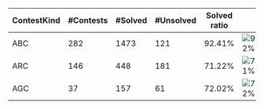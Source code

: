 | ContestKind | #Contests | #Solved | #Unsolved | Solved ratio | |
| - | - | - | - | - | - |
| ABC | 282 | 1473 | 121 | 92.41% | ![92%](https://progress-bar.dev/92?title=Solved) |
| ARC | 146 | 448 | 181 | 71.22% | ![71%](https://progress-bar.dev/71?title=Solved) |
| AGC | 37 | 157 | 61 | 72.02% | ![72%](https://progress-bar.dev/72?title=Solved) |
